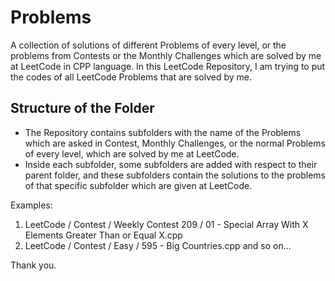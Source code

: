 # Problems

A collection of solutions of different Problems of every level, or the problems from Contests or the Monthly Challenges which are solved by me at LeetCode in CPP language.
In this LeetCode Repository, I am trying to put the codes of all LeetCode Problems that are solved by me.


## Structure of the Folder

- The Repository contains subfolders with the name of the Problems which are asked in Contest, Monthly Challenges, or the normal Problems of every level, which are solved by me at LeetCode.
- Inside each subfolder, some subfolders are added with respect to their parent folder, and these subfolders contain the solutions to the problems of that specific subfolder which are given at LeetCode. 

Examples: 
1) LeetCode / Contest / Weekly Contest 209 / 01 - Special Array With X Elements Greater Than or Equal X.cpp 
2) LeetCode / Contest / Easy / 595 - Big Countries.cpp
and so on...


Thank you.